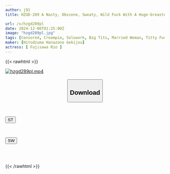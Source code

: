 ```yaml
---
author: j91
title: HZGD-289 A Nasty, Obscene, Sweaty, Wild Fuck With A Huge-breasted, Big-assed Woman Who Climaxes Over And Over Again - A Three-day, Two-night Hot Spring Affair Trip With Her Husband's Boss - Reo Fujisawa

url: /v/hzgd289pl
date: 2024-12-06T01:25:00Z
image: "hzgd289pl.jpg"
tags: [Censored, Creampie, Solowork, Big Tits, Married Woman, Titty Fuck, BBW, Drama, Ultra-Huge Tits	]
maker: [Hitodzuma Hanazono Gekijou]
actress: [ Fujisawa Rio ]
---
```



{{< rawhtml >}}

<div class="video" data-videoid="be3M0LAk7rhPwkX">
    <a href="javascript:;">
        <img src="/v/hzgd289pl/hzgd289pl.jpg" width="WIDTH" height="HEIGHT" alt="hzgd289pl.mp4" loading="lazy">
    </a>
</div>

<script type="text/javascript" src="https://j91.asia/asset/on-demand-st.js"></script>

<br>
  <link rel="stylesheet" href="https://j91.asia/asset/bs5.css">
  
  <center>
  <button class="btn btn-primary" type="button" data-bs-toggle="collapse" data-bs-target=".multi-collapse" aria-expanded="false" aria-controls="multiCollapseExample1 multiCollapseExample2"><h2>Download</h2></button></center>
</p>
<div class="row">
  <div class="col">
    <div class="collapse multi-collapse" id="multiCollapseExample1">
      <div class="card card-body">
	      	      <br>
<div class="buttons">  
<p><a href="/v/hzgd289pl/st.html" target="_blank"><button class="btn-hover color-3"><i class="fa fa-download"></i> ST</button></a></p></div>
    </div>
  </div>
</div>
  <div class="col">
    <div class="collapse multi-collapse" id="multiCollapseExample2">
      <div class="card card-body">
	      <br>
<div class="buttons">
<p><a href="/v/hzgd289pl/sw.html" target="_blank"><button class="btn-hover color-2"><i class="fa fa-download"></i> SW</button></a></p></div>
<br><br>
      </div>
    </div>
  </div>
</div>

{{< /rawhtml >}}